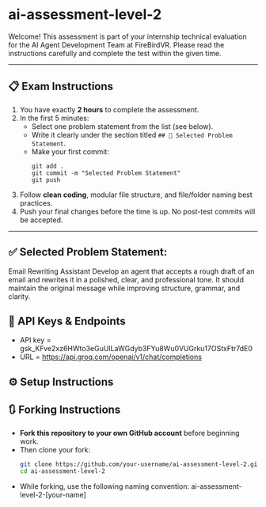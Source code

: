 # ai-assessment-level-2

Welcome! This assessment is part of your internship technical evaluation for the AI Agent Development Team at FireBirdVR. Please read the instructions carefully and complete the test within the given time.

---

## 📋 Exam Instructions

1. You have exactly **2 hours** to complete the assessment.
2. In the first 5 minutes:
   - Select one problem statement from the list (see below).
   - Write it clearly under the section titled `## 🧩 Selected Problem Statement`.
   - Make your first commit:  
     ```
     git add .
     git commit -m "Selected Problem Statement"
     git push
     ```
7. Follow **clean coding**, modular file structure, and file/folder naming best practices.
8. Push your final changes before the time is up. No post-test commits will be accepted.

---


## ✅ Selected Problem Statement:

Email Rewriting Assistant
Develop an agent that accepts a rough draft of an email and rewrites it in a polished, clear,
and professional tone. It should maintain the original message while improving structure,
grammar, and clarity.

## 🔑 API Keys & Endpoints
- API key = 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
- URL = https://api.groq.com/openai/v1/chat/completions


## ⚙️ Setup Instructions
## 🔃 Forking Instructions

- **Fork this repository to your own GitHub account** before beginning work.
- Then clone your fork:
  ```bash
  git clone https://github.com/your-username/ai-assessment-level-2.git
  cd ai-assessment-level-2
- While forking, use the following naming convention:
ai-assessment-level-2-[your-name]
